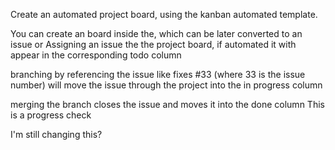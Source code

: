 Create an automated project board, using the kanban automated template.


You can create an board inside the, which can be later converted to an issue
or 
Assigning an issue the the project board, if automated it with appear in the corresponding todo column

branching by referencing the issue like fixes #33 (where 33 is the issue number) will move the issue through the project into the in progress column

merging the branch closes the issue and moves it into the done column
This is a progress check

I'm still changing this?
